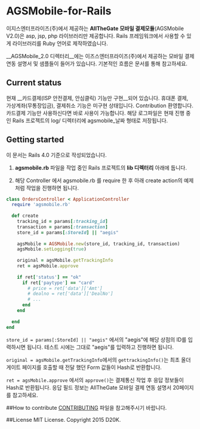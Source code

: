 # AGSMobile-for-Rails
이지스엔터프라이즈(주)에서 제공하는 __AllTheGate 모바일 결제모듈__(AGSMobile V2.0)은 asp, jsp, php 라이브러리만 제공합니다.
Rails 프레임워크에서 사용할 수 있게 라이브러리를 Ruby 언어로 제작하였습니다.

__AGSMobile_2.0 디렉터리__에는 이즈스엔터프라이즈(주)에서 제공하는 모바일 결제 연동 설명서 및 샘플들이 들어가 있습니다.
기본적인 흐름은 문서를 통해 참고하세요.


## Current status
현재 __카드결제(ISP 안전결제, 안심클릭) 기능만 구현__되어 있습니다. 휴대폰 결제, 가상계좌(무통장입금), 결제취소 기능은 미구현 상태입니다. Contribution 환영합니다. 카드결제 기능만 사용하신다면 바로 사용이 가능합니다. 해당 로그파일은 현재 진행 중인 Rails 프로젝트의 log/ 디렉터리에 agsmobile_날짜 형태로 저장됩니다.


## Getting started
이 문서는 Rails 4.0 기준으로 작성되었습니다.

1. __agsmobile.rb__ 파일을 작업 중인 Rails 프로젝트의 __lib 디렉터리__ 아래에 둡니다.

2. 해당 Controller 에서 agsmobile.rb 를 require 한 후 아래 create action의 예제처럼 작업을 진행하면 됩니다.


```ruby
class OrdersController < ApplicationController
  require 'agsmobile.rb'
  
  def create
    tracking_id = params[:tracking_id]
    transaction = params[:transaction]
    store_id = params[:StoreId] || "aegis"
    
    agsMobile = AGSMobile.new(store_id, tracking_id, transaction)
    agsMobile.setLogging(true)
    
    original = agsMobile.getTrackingInfo
    ret = agsMobile.approve
    
    if ret['status'] == "ok"
      if ret['paytype'] == "card"
        # price = ret['data']['Amt']
        # dealno = ret['data']['DealNo']
        # ...
      end
    end
    
  end
end
```

`store_id = params[:StoreId] || "aegis"` 에서의 "aegis"에 해당 상점의 ID를 입력하시면 됩니다. 테스트 시에는 그대로 "aegis"를 입력하고 진행하면 됩니다.

`original = agsMobile.getTrackingInfo`에서의 `gettrackingInfo()`는 최초 올더게이트 페이지를 호출할 때 전달 했던 Form 값들이 Hash로 반환합니다.

`ret = agsMobile.approve` 에서의 `approve()`는 결제통신 작업 후 응답 정보들이 Hash로 반환됩니다. 응답 필드 정보는 AllTheGate 모바일 결제 연동 설명서 20페이지를 참고하세요.


##How to contribute
[CONTRIBUTING](/CONTRIBUTING.md) 파일을 참고해주시기 바랍니다.

##License
MIT License. Copyright 2015 D20K.

